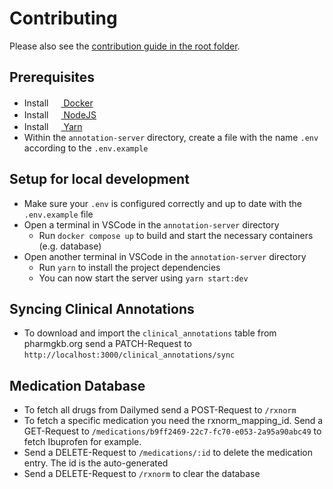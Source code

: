 # Contributing

Please also see the [contribution guide in the root folder](../CONTRIBUTING.md).

## Prerequisites

- Install [<img src="https://user-images.githubusercontent.com/58258541/143049489-668aea70-bb2c-420d-b3e8-e0edc42a4e92.png" width="16" height="16"> Docker](https://docs.docker.com/get-docker/)
- Install [<img src="https://user-images.githubusercontent.com/58258541/143050266-4a2030d1-c319-447d-812b-2ad8a4020d48.png" width="16" height="16"> NodeJS](https://nodejs.org)
- Install [<img src="https://user-images.githubusercontent.com/58258541/143050227-b374b1f7-e28e-4b90-b7f0-b9112521d3b1.png" width="16" height="16"> Yarn](https://yarnpkg.com/)
- Within the `annotation-server` directory, create a file with the name `.env` according to the `.env.example`

## Setup for local development

- Make sure your `.env` is configured correctly and up to date with the `.env.example` file
- Open a terminal in VSCode in the `annotation-server` directory
  - Run `docker compose up` to build and start the necessary containers (e.g. database)
- Open another terminal in VSCode in the `annotation-server` directory
  - Run `yarn` to install the project dependencies
  - You can now start the server using `yarn start:dev`

## Syncing Clinical Annotations

- To download and import the `clinical_annotations` table from pharmgkb.org send a PATCH-Request to `http://localhost:3000/clinical_annotations/sync`

## Medication Database

- To fetch all drugs from Dailymed send a POST-Request to `/rxnorm`
- To fetch a specific medication you need the rxnorm_mapping_id. Send a GET-Request to `/medications/b9ff2469-22c7-fc70-e053-2a95a90abc49` to fetch Ibuprofen for example.
- Send a DELETE-Request to `/medications/:id` to delete the medication entry. The id is the auto-generated
- Send a DELETE-Request to `/rxnorm` to clear the database